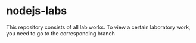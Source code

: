 # nodejs-labs

This repository consists of all lab works. To view a certain laboratory work, you need to go to the corresponding branch